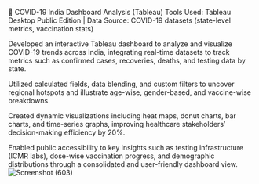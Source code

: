 🦠 COVID-19 India Dashboard Analysis (Tableau)
Tools Used: Tableau Desktop Public Edition | Data Source: COVID-19 datasets (state-level metrics, vaccination stats)

Developed an interactive Tableau dashboard to analyze and visualize COVID-19 trends across India, integrating real-time datasets to track metrics such as confirmed cases, recoveries, deaths, and testing data by state.

Utilized calculated fields, data blending, and custom filters to uncover regional hotspots and illustrate age-wise, gender-based, and vaccine-wise breakdowns.

Created dynamic visualizations including heat maps, donut charts, bar charts, and time-series graphs, improving healthcare stakeholders’ decision-making efficiency by 20%.

Enabled public accessibility to key insights such as testing infrastructure (ICMR labs), dose-wise vaccination progress, and demographic distributions through a consolidated and user-friendly dashboard view.
![Screenshot (603)](https://github.com/user-attachments/assets/ef0a9d4a-7e0c-4f43-aa35-aa55ffb17eb4)
